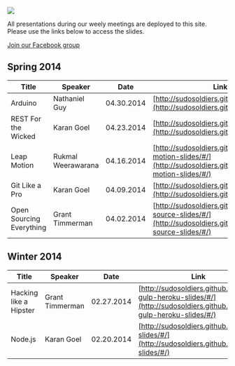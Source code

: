 ![](http://i.imgur.com/Lhkv8cX.png)

All presentations during our weely meetings are deployed to this site. Please use the links below to access the slides.

[Join our Facebook group](https://www.facebook.com/groups/uwhackers/)

## Spring 2014

| Title | Speaker | Date | Link |
| ---- | ----- | ---- | ---- |
| Arduino | Nathaniel Guy | 04.30.2014 | [http://sudosoldiers.github.io/arduino/#/](http://sudosoldiers.github.io/arduino/#/) |
| REST For the Wicked | Karan Goel | 04.23.2014 | [http://sudosoldiers.github.io/rest/#/](http://sudosoldiers.github.io/rest/#/) |
| Leap Motion | Rukmal Weerawarana | 04.16.2014 | [http://sudosoldiers.github.io/leap-motion-slides/#/](http://sudosoldiers.github.io/leap-motion-slides/#/) |
| Git Like a Pro | Karan Goel | 04.09.2014 | [http://sudosoldiers.github.io/git/#/](http://sudosoldiers.github.io/git/#/) |
| Open Sourcing Everything | Grant Timmerman | 04.02.2014 | [http://sudosoldiers.github.io/open-source-slides/#/](http://sudosoldiers.github.io/open-source-slides/#/) |


## Winter 2014

| Title | Speaker | Date | Link |
| ---- | ----- | ---- | ---- |
| Hacking like a Hipster | Grant Timmerman | 02.27.2014 | [http://sudosoldiers.github.io/grunt-gulp-heroku-slides/#/](http://sudosoldiers.github.io/grunt-gulp-heroku-slides/#/) |
| Node.js | Karan Goel | 02.20.2014 | [http://sudosoldiers.github.io/node-slides/#/](http://sudosoldiers.github.io/node-slides/#/) |

